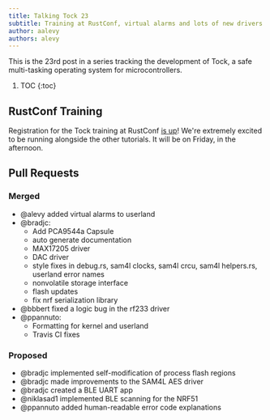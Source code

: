 ```yaml
---
title: Talking Tock 23
subtitle: Training at RustConf, virtual alarms and lots of new drivers
author: aalevy
authors: alevy
---
```


This is the 23rd post in a series tracking the development of Tock, a
safe multi-tasking operating system for microcontrollers.

1. TOC
{:toc}

## RustConf Training

Registration for the Tock training at RustConf [is
up](http://rustconf.com/register.html)! We're extremely excited to be running
alongside the other tutorials. It will be on Friday, in the afternoon.

## Pull Requests
### Merged

  * @alevy added virtual alarms to userland
  * @bradjc:
    - Add PCA9544a Capsule
    - auto generate documentation
    - MAX17205 driver
    - DAC driver
    - style fixes in debug.rs, sam4l clocks, sam4l crcu, sam4l helpers.rs,
      userland error names
    - nonvolatile storage interface
    - flash updates
    - fix nrf serialization library
  * @bbbert fixed a logic bug in the rf233 driver
  * @ppannuto:
    - Formatting for kernel and userland
    - Travis CI fixes

### Proposed

  * @bradjc implemented self-modification of process flash regions
  * @bradjc made improvements to the SAM4L AES driver
  * @bradjc created a BLE UART app
  * @niklasad1 implemented BLE scanning for the NRF51
  * @ppannuto added human-readable error code explanations

[#409]: https://github.com/helena-project/tock/pull/409
[#421]: https://github.com/helena-project/tock/pull/421
[#422]: https://github.com/helena-project/tock/pull/422
[#423]: https://github.com/helena-project/tock/pull/423
[#424]: https://github.com/helena-project/tock/pull/424
[#425]: https://github.com/helena-project/tock/pull/425
[#426]: https://github.com/helena-project/tock/pull/426
